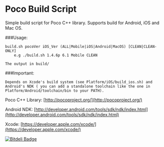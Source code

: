 Poco Build Script
=================

Simple build script for Poco C++ library. Supports build for Android, iOS and Mac OS.

###Usage:

	build.sh pocoVer iOS_Ver (ALL|Mobile|iOS|Android|MacOS) [CLEAN|CLEAN-ONLY]
		e.g ./build.sh 1.4.6p 6.1 Mobile CLEAN 
		
	The output in build/

###Important:
	
	Depends on Xcode's build system (see Platform/iOS/build_ios.sh) and Android's NDK ( you can add a standalone toolchain like the one in Platform/Android/toolchain/bin to your PATH).


Poco C++ Library: [http://pocoproject.org/](http://pocoproject.org/)

Android NDK: [http://developer.android.com/tools/sdk/ndk/index.html](http://developer.android.com/tools/sdk/ndk/index.html)

Xcode: [https://developer.apple.com/xcode/](https://developer.apple.com/xcode/)


[![Bitdeli Badge](https://d2weczhvl823v0.cloudfront.net/aksalj/poco/trend.png)](https://bitdeli.com/free "Bitdeli Badge")

